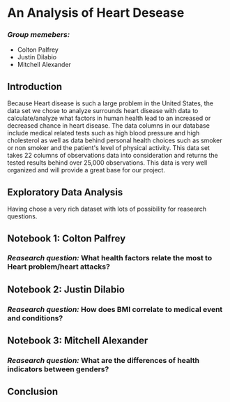 # An Analysis of Heart Desease

### *Group memebers:*

- Colton Palfrey
- Justin Dilabio
- Mitchell Alexander

## **Introduction**

Because Heart disease is such a large problem in the United States, the data set we chose to analyze surrounds heart disease with data to calculate/analyze what factors in human health lead to an increased or decreased chance in heart disease. The data columns in our database include medical related tests such as high blood pressure and high cholesterol as well as data behind personal health choices such as smoker or non smoker and the patient's level of physical activity. This data set takes 22 columns of observations data into consideration and returns the tested results behind over 25,000 observations. This data is very well organized and will provide a great base for our project.

## **Exploratory Data Analysis**

Having chose a very rich dataset with lots of possibility for reasearch questions.


## Notebook 1: Colton Palfrey
### *Reasearch question:* What health factors relate the most to Heart problem/heart attacks?


## Notebook 2: Justin Dilabio
### *Reasearch question:* How does BMI correlate to medical event and conditions?



## Notebook 3: Mitchell Alexander
### *Reasearch question:* What are the differences of health indicators between genders?


## **Conclusion**
